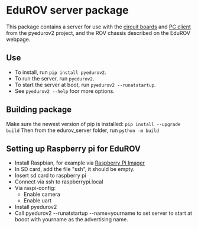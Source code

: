 # EduROV server package

This package contains a server for use with the [circuit boards](https://github.com/simtind/edu-rover2-pcb) and [PC client](https://github.com/simtind/edu-rover2-client) from the pyedurov2 project, and the ROV chassis described on the EduROV webpage.

## Use
- To install, run ```pip install pyedurov2```.
- To run the server, run ```pyedurov2```.
- To start the server at boot, run ```pyedurov2 --runatstartup```.
- See ```pyedurov2 --help``` foor more options.

## Building package

Make sure the newest version of pip is installed: ```pip install --upgrade build```
Then from the edurov_server folder, run ```python -m build```

## Setting up Raspberry pi for EduROV

- Install Raspbian, for example via [Raspberry Pi Imager](https://www.raspberrypi.com/software/)
- In SD card, add the file "ssh", it should be empty.
- Insert sd card to raspberry pi
- Connect via ssh to raspberrypi.local
- Via raspi-config:
  - Enable camera
  - Enable uart
- Install pyedurov2
- Call pyedurov2 --runatstartup --name=yourname to set server to start at booot with yourname as the advertising name.

